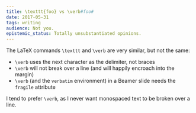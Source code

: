 ```yaml
---
title: \texttt{foo} vs \verb#foo#
date: 2017-05-31
tags: writing
audience: Not you.
epistemic_status: Totally unsubstantiated opinions.
---
```


The LaTeX commands `\texttt` and `\verb` are very similar, but not the same:

- `\verb` uses the next character as the delimiter, not braces
- `\verb` will not break over a line (and will happily encroach into the margin)
- `\verb` (and the `verbatim` environment) in a Beamer slide needs the `fragile` attribute

I tend to prefer `\verb`, as I never want monospaced text to be broken over a line.

